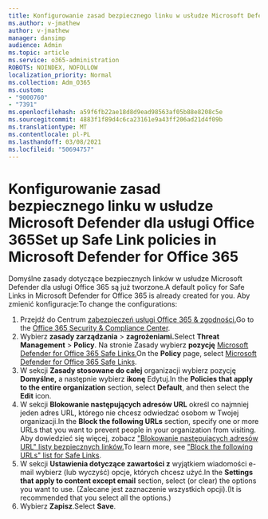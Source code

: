 ```yaml
---
title: Konfigurowanie zasad bezpiecznego linku w usłudze Microsoft Defender dla usługi Office 365
ms.author: v-jmathew
author: v-jmathew
manager: dansimp
audience: Admin
ms.topic: article
ms.service: o365-administration
ROBOTS: NOINDEX, NOFOLLOW
localization_priority: Normal
ms.collection: Adm_O365
ms.custom:
- "9000760"
- "7391"
ms.openlocfilehash: a59f6fb22ae18d8d9ead98563af05b88e8208c5e
ms.sourcegitcommit: 4883f1f89d4c6ca23161e9a43ff206ad21d4f09b
ms.translationtype: MT
ms.contentlocale: pl-PL
ms.lasthandoff: 03/08/2021
ms.locfileid: "50694757"
---
```

# <a name="set-up-safe-link-policies-in-microsoft-defender-for-office-365"></a><span data-ttu-id="385e7-102">Konfigurowanie zasad bezpiecznego linku w usłudze Microsoft Defender dla usługi Office 365</span><span class="sxs-lookup"><span data-stu-id="385e7-102">Set up Safe Link policies in Microsoft Defender for Office 365</span></span>

<span data-ttu-id="385e7-103">Domyślne zasady dotyczące bezpiecznych linków w usłudze Microsoft Defender dla usługi Office 365 są już tworzone.</span><span class="sxs-lookup"><span data-stu-id="385e7-103">A default policy for Safe Links in Microsoft Defender for Office 365 is already created for you.</span></span> <span data-ttu-id="385e7-104">Aby zmienić konfiguracje:</span><span class="sxs-lookup"><span data-stu-id="385e7-104">To change the configurations:</span></span>

1. <span data-ttu-id="385e7-105">Przejdź do Centrum [zabezpieczeń usługi Office 365 & zgodności.](https://go.microsoft.com/fwlink/p/?linkid=2077143)</span><span class="sxs-lookup"><span data-stu-id="385e7-105">Go to the [Office 365 Security & Compliance Center](https://go.microsoft.com/fwlink/p/?linkid=2077143).</span></span>
2. <span data-ttu-id="385e7-106">Wybierz **zasady zarządzania**  >  **zagrożeniami.**</span><span class="sxs-lookup"><span data-stu-id="385e7-106">Select **Threat Management** > **Policy**.</span></span> <span data-ttu-id="385e7-107">Na stronie Zasady wybierz **pozycję** [Microsoft Defender for Office 365 Safe Links.](https://go.microsoft.com/fwlink/?linkid=2101058)</span><span class="sxs-lookup"><span data-stu-id="385e7-107">On the **Policy** page, select [Microsoft Defender for Office 365 Safe Links](https://go.microsoft.com/fwlink/?linkid=2101058).</span></span>
3. <span data-ttu-id="385e7-108">W sekcji **Zasady stosowane do całej** organizacji wybierz pozycję **Domyślne,** a następnie wybierz **ikonę** Edytuj.</span><span class="sxs-lookup"><span data-stu-id="385e7-108">In the **Policies that apply to the entire organization** section, select **Default**, and then select the **Edit** icon.</span></span>
4. <span data-ttu-id="385e7-109">W sekcji **Blokowanie następujących adresów URL** określ co najmniej jeden adres URL, którego nie chcesz odwiedzać osobom w Twojej organizacji.</span><span class="sxs-lookup"><span data-stu-id="385e7-109">In the **Block the following URLs** section, specify one or more URLs that you want to prevent people in your organization from visiting.</span></span> <span data-ttu-id="385e7-110">Aby dowiedzieć się więcej, zobacz ["Blokowanie następujących adresów URL" listy bezpiecznych linków.](https://go.microsoft.com/fwlink/?linkid=2092123)</span><span class="sxs-lookup"><span data-stu-id="385e7-110">To learn more, see ["Block the following URLs" list for Safe Links](https://go.microsoft.com/fwlink/?linkid=2092123).</span></span>
5. <span data-ttu-id="385e7-111">W sekcji **Ustawienia dotyczące zawartości z** wyjątkiem wiadomości e-mail wybierz (lub wyczyść) opcje, których chcesz użyć.</span><span class="sxs-lookup"><span data-stu-id="385e7-111">In the **Settings that apply to content except email** section, select (or clear) the options you want to use.</span></span> <span data-ttu-id="385e7-112">(Zalecane jest zaznaczenie wszystkich opcji).</span><span class="sxs-lookup"><span data-stu-id="385e7-112">(It is recommended that you select all the options.)</span></span>
6. <span data-ttu-id="385e7-113">Wybierz **Zapisz**.</span><span class="sxs-lookup"><span data-stu-id="385e7-113">Select **Save**.</span></span>
